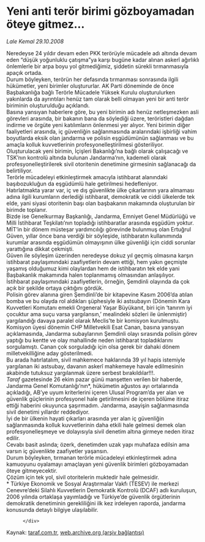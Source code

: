 # Yeni anti terör birimi gözboyamadan öteye gitmez...

*Lale Kemal 29.10.2008*

<div class="yazi">Neredeyse 24 yıldır devam eden PKK terörüyle mücadele adı altında devam eden “düşük yoğunluklu çatışma”ya karşı bugüne kadar alınan askerî ağırlıklı önlemlerle bir arpa boyu yol gitmediğimiz, şiddetin sürekli tırmanmasıyla apaçık ortada. <br/>Durum böyleyken, terörün her defasında tırmanması sonrasında ilgili hükümetler, yeni birimler oluştururlar. AK Parti döneminde de önce Başbakanlığa bağlı Terörle Mücadele Yüksek Kurulu oluşturulurken yakınlarda da ayrıntıları henüz tam olarak belli olmayan yeni bir anti terör biriminin oluşturulduğu açıklandı. <br/>Basına yansıyan haberlere göre, bu yeni birimin adı henüz netleşmezken asli görevleri arasında, bir bakanın bana da söylediği üzere, teröristleri dağdan indirme ve örgüte yeni katılımların önlenmesi yer alıyor. Yeni birimin diğer faaliyetleri arasında, iç güvenliğin sağlanmasında aralarındaki işbirliği vahim boyutlarda eksik olan jandarma ve polisin eşgüdümünün sağlanması ve bu amaçla kolluk kuvvetlerinin profesyonelleştirilmesi gösteriliyor. Oluşturulacak yeni birimin, İçişleri Bakanlığı’na bağlı olarak çalışacağı ve TSK’nın kontrolü altında bulunan Jandarma’nın, kademeli olarak profesyonelleştirilerek sivil otoritenin denetimine girmesinin sağlanacağı da belirtiliyor.<br/>Terörle mücadeleyi etkinleştirmek amacıyla istihbarat alanındaki başıbozukluğun da eşgüdümlü hale getirilmesi hedefleniyor.<br/>Hatırlatmakta yarar var, iç ve dış güvenlikte ülke çıkarlarının yara almaması adına ilgili kurumların derlediği istihbarat, demokratik ve ciddi ülkelerde tek elde, yani siyasi otoritenin başı olan başbakanın makamında oluşturulan bir birimde toplanır. <br/>Bizde ise Genelkurmay Başkanlığı, Jandarma, Emniyet Genel Müdürlüğü ve Milli İstihbarat Teşkilatı’nın topladığı istihbaratlar arasında eşgüdüm yoktur.<br/>MİT’in bir dönem müsteşar yardımcılığı görevinde bulunmuş olan Ertuğrul Güven, yıllar önce bana verdiği bir söyleşide, istihbaratın kullanımında kurumlar arasında eşgüdümün olmayışının ülke güvenliği için ciddi sorunlar yarattığına dikkat çekmişti. <br/>Güven ile söyleşim üzerinden neredeyse dokuz yıl geçmiş olmasına karşın istihbarat paylaşımındaki zaafiyetlerin devam ettiği, hem yakın geçmişte yaşamış olduğumuz kimi olaylardan hem de istihbaratın tek elde yani Başbakanlık makamında halen toplanmamış olmasından anlaşılıyor. <br/>İstihbarat paylaşımındaki zaafiyetlerin, örneğin, Şemdinli olayında da çok açık bir şekilde ortaya çıktığını gördük. <br/>Polisin görev alanına giren Şemdinli’de bir kitapevine Kasım 2006’da atılan bomba ve bu olayda rol aldıkları şüphesiyle iki astsubayın (Dönemin Kara Kuvvetleri Komutanı emekli Orgeneral Yaşar Büyükanıt, biri için ‘tanırım iyi çocuktur ama suçu varsa yargılansın,’ mealindeki sözleri ile ünlenmiştir) yargılandığı davaya paralel olarak Meclis’te bir komisyon kurulmuştu. <br/>Komisyon üyesi dönemin CHP Milletvekili Esat Canan, basına yansıyan açıklamasında, Jandarma subaylarının Şemdinli olayı sırasında polisin görev yaptığı bu kentte ve olay mahallinde neden istihbarat topladıklarını sorgulamıştı. Canan çok sorguladığı için olsa gerek bir dahaki dönem milletvekilliğine aday gösterilmedi. <br/>Bu arada hatırlatalım, sivil mahkemece haklarında 39 yıl hapis istemiyle yargılanan iki astsubay, davanın askerî mahkemeye havale edilmesinin akabinde tutuksuz yargılanmak üzere serbest bırakıldılar!!!.<br/><i>Taraf</i> gazetesinde 26 ekim pazar günü manşetten verilen bir haberde, Jandarma Genel Komutanlığı’nın*, hükümetin ağustos ayı ortalarında açıkladığı, AB’ye uyum kriterlerini içeren Ulusal Program’da yer alan ve güvenlik güçlerinin profesyonel hale getirilmesini de içeren bölüme itiraz ettiği haberini okuyunca şaşırmadım. Jandarma, asayişin sağlanmasında sivil denetimi yıllardır reddediyor. <br/>İyi de bir ülkenin hayati çıkarları arasında yer alan iç güvenliğin sağlanmasında kolluk kuvvetlerinin daha etkili hale gelmesi demek olan profesyonelleşmeye ve dolayısıyla sivil denetim altına girmeye neden itiraz edilir. <br/>Cevabı basit aslında; özerk, denetimden uzak yapı muhafaza edilsin ama varsın iç güvenlikte zaafiyetler yaşansın. <br/>Durum böyleyken, tırmanan terörle mücadeleyi etkinleştirmek adına kamuoyunu oyalamayı amaçlayan yeni güvenlik birimleri gözboyamadan öteye gitmeyecektir.<br/>Çözüm için tek yol, sivil otoritelerin muktedir hale gelmesidir. <br/>* Türkiye Ekonomik ve Sosyal Araştırmalar Vakfı (TESEV) ile merkezi Cenevre’deki Silahlı Kuvvetlerin Demokratik Kontrolü (DCAF) adlı kuruluşun, 2006 yılında ortaklaşa yayımladığı ve Türkiye’de güvenlik örgütlerinin demokratik denetiminin gerekliliğini ilk kez irdeleyen raporda, jandarma konusunda detaylı bilgiye ulaşılabilir.
                                    
          
          
          
          </div>

Kaynak: [taraf.com.tr](http://www.taraf.com.tr/lale-kemal/makale-yeni-anti-teror-birimi-gozboyamadan-oteye-gitmez.htm), [web.archive.org (arşiv bağlantısı)](http://web.archive.org/web/20130816070023/http://www.taraf.com.tr/lale-kemal/makale-yeni-anti-teror-birimi-gozboyamadan-oteye-gitmez.htm)
